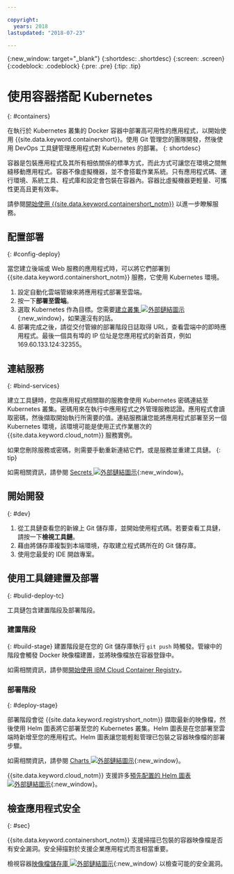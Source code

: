 ```yaml
---

copyright:
  years: 2018
lastupdated: "2018-07-23"

---
```

{:new_window: target="_blank"}
{:shortdesc: .shortdesc}
{:screen: .screen}
{:codeblock: .codeblock}
{:pre: .pre}
{:tip: .tip}

# 使用容器搭配 Kubernetes
{: #containers}

在執行於 Kubernetes 叢集的 Docker 容器中部署高可用性的應用程式，以開始使用 {{site.data.keyword.containershort}}。使用 Git 管理您的團隊開發，然後使用 DevOps 工具鏈管理應用程式對 Kubernetes 的部署。
{: shortdesc}

容器是包裝應用程式及其所有相依關係的標準方式，而此方式可讓您在環境之間無縫移動應用程式。容器不像虛擬機器，並不會搭載作業系統。只有應用程式碼、運行環境、系統工具、程式庫和設定會包裝在容器內。容器比虛擬機器更輕量、可攜性更高且更有效率。


請參閱[開始使用 {{site.data.keyword.containershort_notm}}](/docs/containers/container_index.html#container_index) 以進一步瞭解服務。

## 配置部署
{: #config-deploy}

當您建立後端或 Web 服務的應用程式時，可以將它們部署到 {{site.data.keyword.containershort_notm}} 服務，它使用 Kubernetes 環境。

1. 設定自動化雲端管線來將應用程式部署至雲端。
2. 按一下**部署至雲端**。
3. 選取 Kubernetes 作為目標。您需要[建立叢集 ![外部鏈結圖示](../../icons/launch-glyph.svg "外部鏈結圖示")](https://console.bluemix.net/containers-kubernetes/catalog/cluster/create){:new_window}，如果還沒有的話。
4. 部署完成之後，請從交付管線的部署階段日誌取得 URL，查看雲端中的即時應用程式。最後一個具有埠的 IP 位址是您應用程式的新首頁，例如 169.60.133.124:32355。

## 連結服務
{: #bind-services}

建立工具鏈時，您與應用程式相關聯的服務會使用 Kubernetes 密碼連結至 Kubernetes 叢集。密碼用來在執行中應用程式之外管理服務認證。應用程式會讀取密碼，然後擷取開始執行所需要的值。連結服務讓您能將應用程式部署至另一個 Kubernetes 環境，該環境可能是使用正式作業層次的 {{site.data.keyword.cloud_notm}} 服務實例。

如果您刪除服務或密碼，則需要手動重新連結它們，或是服務並重建工具鏈。
{: tip}

如需相關資訊，請參閱 [Secrets ![外部鏈結圖示](../../icons/launch-glyph.svg "外部鏈結圖示")](https://kubernetes.io/docs/concepts/configuration/secret/){:new_window}。

## 開始開發
{: #dev}

1. 從工具鏈查看您的新線上 Git 儲存庫，並開始使用程式碼。若要查看工具鏈，請按一下**檢視工具鏈**。
2. 藉由將儲存庫複製到本端環境，存取建立程式碼所在的 Git 儲存庫。
3. 使用您最愛的 IDE 開啟專案。

## 使用工具鏈建置及部署
{: #bulid-deploy-tc}

工具鏈包含建置階段及部署階段。

### 建置階段
{: #build-stage}
建置階段是在您的 Git 儲存庫執行 `git push` 時觸發。管線中的階段會觸發 Docker 映像檔建置，並將映像檔放在容器登錄中。

如需相關資訊，請參閱[開始使用 IBM Cloud Container Registry](/docs/services/Registry/index.html#index)。

### 部署階段
{: #deploy-stage}

部署階段會從 {{site.data.keyword.registryshort_notm}} 擷取最新的映像檔，然後使用 Helm 圖表將它部署至您的 Kubernetes 叢集。Helm 圖表是在您部署至雲端時新增至您的應用程式。Helm 圖表讓您能輕鬆管理已包裝之容器映像檔的部署步驟。

如需相關資訊，請參閱 [Charts ![外部鏈結圖示](../../icons/launch-glyph.svg "外部鏈結圖示")](https://docs.helm.sh/developing_charts/){:new_window}。

{{site.data.keyword.cloud_notm}} 支援許多[預先配置的 Helm 圖表 ![外部鏈結圖示](../../icons/launch-glyph.svg "外部鏈結圖示")](https://console.bluemix.net/containers-kubernetes/solutions/helm-charts){:new_window}。

## 檢查應用程式安全
{: #sec}

{{site.data.keyword.containershort_notm}} 支援掃描已包裝的容器映像檔是否有安全漏洞。安全掃描對於支援企業應用程式而言相當重要。

檢視容器[映像檔儲存庫 ![外部鏈結圖示](../../icons/launch-glyph.svg "外部鏈結圖示")](https://console.bluemix.net/containers-kubernetes/registry/private){:new_window} 以檢查可能的安全漏洞。
